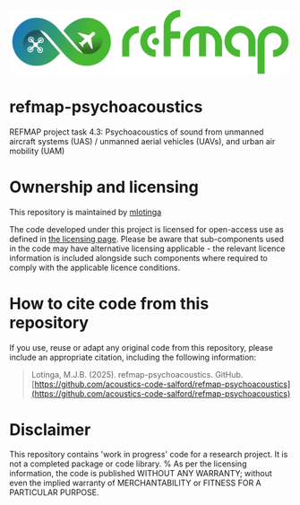 [![REFMAP logo](assets/proj/horizontal_REFMAP_FINAL_LOGO-black-bg.png)](https://www.refmap.eu/)
# refmap-psychoacoustics
REFMAP project task 4.3: Psychoacoustics of sound from unmanned aircraft systems (UAS) / unmanned aerial vehicles (UAVs), and urban air mobility (UAM)

# Ownership and licensing
This repository is maintained by [mlotinga](https://github.com/mlotinga)

The code developed under this project is licensed for open-access use as defined in [the licensing page](https://github.com/acoustics-code-salford/refmap-psychoacoustics/blob/main/LICENSE). Please be aware that sub-components used in the code may have alternative licensing applicable - the relevant licence information is included alongside such components where required to comply with the applicable licence conditions.

# How to cite code from this repository
If you use, reuse or adapt any original code from this repository, please include an appropriate citation, including the following information:
> Lotinga, M.J.B. (2025). refmap-psychoacoustics. GitHub. [https://github.com/acoustics-code-salford/refmap-psychoacoustics](https://github.com/acoustics-code-salford/refmap-psychoacoustics)

# Disclaimer
This repository contains 'work in progress' code for a research project. It is not a completed package or code library. % As per the licensing information, the code is published WITHOUT ANY WARRANTY; without even the implied warranty of MERCHANTABILITY or FITNESS FOR A PARTICULAR PURPOSE.